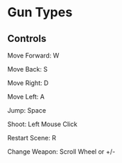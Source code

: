 # Gun Types

## Controls 

Move Forward: W

Move Back: S

Move Right: D

Move Left: A

Jump: Space

Shoot: Left Mouse Click

Restart Scene: R

Change Weapon: Scroll Wheel or +/-